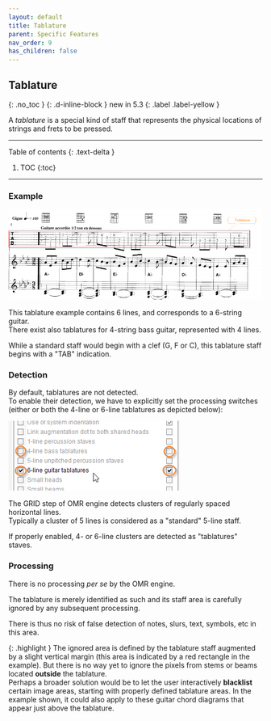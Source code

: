 ```yaml
---
layout: default
title: Tablature
parent: Specific Features
nav_order: 9
has_children: false
---
```

## Tablature
{: .no_toc }
{: .d-inline-block }
new in 5.3
{: .label .label-yellow }

A *tablature* is a special kind of staff that represents the physical locations
of strings and frets to be pressed.

---
Table of contents
{: .text-delta }

1. TOC
{:toc}
---

### Example

![](../assets/images/tablature_example.png)

This tablature example contains 6 lines, and corresponds to a 6-string guitar.  
There exist also tablatures for 4-string bass guitar, represented with 4 lines.

While a standard staff would begin with a clef (G, F or C), this tablature staff begins
with a "TAB" indication.

### Detection

By default, tablatures are not detected.  
To enable their detection, we have to explicitly set the processing switches
(either or both the 4-line or 6-line tablatures as depicted below):

![](../assets/images/tablature_switches.png)

The GRID step of OMR engine detects clusters of regularly spaced horizontal lines.  
Typically a cluster of 5 lines is considered as a "standard" 5-line staff.

If properly enabled, 4- or 6-line clusters are detected as "tablatures" staves.

### Processing

There is no processing *per se* by the OMR engine.

The tablature is merely identified as such and its staff area is carefully ignored by any
subsequent processing.

There is thus no risk of false detection of notes, slurs, text, symbols, etc in this area.

{: .highlight }
The ignored  area is defined by the tablature staff augmented by a slight vertical margin
(this area is indicated by a red rectangle in the example).
But there is no way yet to ignore the pixels from stems or beams located **outside**
the tablature.  
Perhaps a broader solution would be to let the user interactively **blacklist**
certain image areas, starting with properly defined tablature areas.
In the example shown, it could also apply to these guitar chord diagrams that appear
just above the tablature.
  
